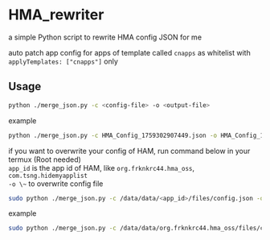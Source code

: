 # HMA_rewriter

a simple Python script to rewrite HMA config JSON for me

auto patch app config for apps of template called `cnapps` as whitelist with `applyTemplates: ["cnapps"]` only

## Usage
```sh
python ./merge_json.py -c <config-file> -o <output-file>
```

example
```sh
python ./merge_json.py -c HMA_Config_1759302907449.json -o HMA_Config_1759302907449.patched.json
```

if you want to overwrite your config of HAM, run command below in your termux (Root needed) \
`app_id` is the app id of HAM, like `org.frknkrc44.hma_oss`, `com.tsng.hidemyapplist` \
`-o \~` to overwrite config file

```sh
sudo python ./merge_json.py -c /data/data/<app_id>/files/config.json -o \~
```

example
```sh
sudo python ./merge_json.py -c /data/data/org.frknkrc44.hma_oss/files/config.json -o \~
```
